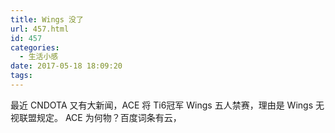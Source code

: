 ```yaml
---
title: Wings 没了
url: 457.html
id: 457
categories:
  - 生活小感
date: 2017-05-18 18:09:20
tags:
---
```


最近 CNDOTA 又有大新闻，ACE 将 Ti6冠军 Wings 五人禁赛，理由是 Wings 无视联盟规定。 ACE 为何物？百度词条有云，